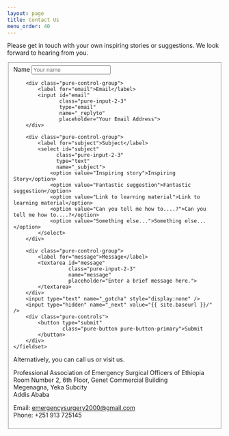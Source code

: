 ```yaml
---
layout: page
title: Contact Us
menu_order: 40
---
```

Please get in touch with your own inspiring stories or suggestions. We look forward to hearing from you.

<form class="pure-form pure-form-aligned"
        action="https://formspree.io/ieso.ethiopia@gmail.com"
        method="POST">
    <fieldset>
        <div class="pure-control-group">
            <label for="name">Name</label>
            <input id="name" 
                   class="pure-input-2-3" 
                   type="text" 
                   name="name" 
                   placeholder="Your name">
        </div>
        
        <div class="pure-control-group">
            <label for="email">Email</label>
            <input id="email" 
                   class="pure-input-2-3" 
                   type="email" 
                   name="_replyto" 
                   placeholder="Your Email Address">
        </div>
        
        <div class="pure-control-group">
            <label for="subject">Subject</label>
            <select id="subject" 
                  class="pure-input-2-3" 
                  type="text" 
                  name="_subject">
                <option value="Inspiring story">Inspiring Story</option>
                <option value="Fantastic suggestion">Fantastic suggestion</option>
                <option value="Link to learning material">Link to learning material</option>
                <option value="Can you tell me how to....?">Can you tell me how to....?</option>
                <option value="Something else...">Something else...</option>
            </select>
        </div>
              
        <div class="pure-control-group">
            <label for="message">Message</label>
            <textarea id="message" 
                      class="pure-input-2-3"
                      name="message" 
                      placeholder="Enter a brief message here.">
            </textarea>
        </div>
        <input type="text" name="_gotcha" style="display:none" />
        <input type="hidden" name="_next" value="{{ site.baseurl }}/" />
        <div class="pure-controls">
            <button type="submit" 
                    class="pure-button pure-button-primary">Submit
            </button>
        </div>
    </fieldset>
</form>

Alternatively, you can call us or visit us.

Professional Association of Emergency Surgical Officers of Ethiopia  
Room Number 2, 6th Floor, Genet Commercial Building  
Megenagna, Yeka Subcity  
Addis Ababa

Email: [emergencysurgery2000@gmail.com](mailto:emergencysurgery2000@gmail.com)  
Phone: +251 913 725145